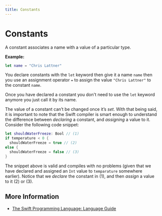 ```yaml
---
title: Constants
---
```

# Constants

A constant associates a name with a value of a particular type.

**Example:**

```Swift
let name = "Chris Lattner"
```

You declare constants with the `let` keyword then give it a name `name` then you use an assignment operator `=` to assign the value `"Chris Lattner"` to the constant `name`.

Once you have declared a constant you don't need to use the `let` keyword anymore you just call it by its name.

The value of a constant can’t be changed once it’s _set_. With that being said, it is important to note that the Swift compiler is smart enough to understand the difference between _declaring_ a constant, and _assigning_ a value to it. Consider the following code snippet:

```Swift
let shouldWaterFreeze: Bool // (1)
if temperature < 0 {
  shouldWaterFreeze = true // (2)
else {
  shouldWaterFreeze = false // (3)
}
```

The snippet above is valid and compiles with no problems (given that we have declared and assigned an `Int` value to `temparature` somewhere earlier). Notice that we _declare_ the constant in (1), and then _assign_ a value to it (2) or (3).

## More Information

- [The Swift Programming Language: Language Guide](https://docs.swift.org/swift-book/LanguageGuide/TheBasics.html#ID310)
